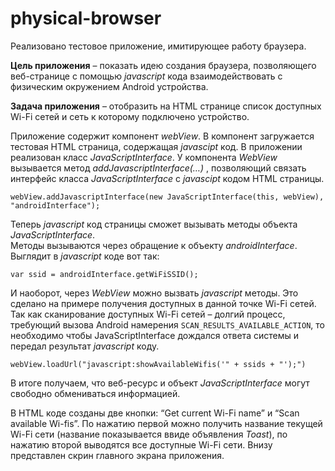 # physical-browser


Реализовано тестовое приложение, имитирующее работу браузера. 

**Цель приложения** – показать идею создания браузера, позволяющего веб-странице с помощью _javascript_ кода взаимодействовать c физическим окружением Android устройства.

**Задача приложения** – отобразить на HTML странице список доступных Wi-Fi сетей и сеть к которому подключено устройство. 

Приложение содержит компонент _webView_. В компонент загружается тестовая HTML страница, содержащая _javascipt_ код. 
В приложении реализован класс _JavaScriptInterface_. У компонента _WebView_ вызывается метод _addJavascriptInterface(…)_ ,
позволяющий связать интерфейс класса _JavaScriptInterface_ с _javascipt_ кодом HTML страницы.

`webView.addJavascriptInterface(new JavaScriptInterface(this, webView), "androidInterface");`
	
Теперь _javascript_ код страницы сможет вызывать методы объекта _JavaScriptInterface_.  
Методы вызываются через обращение к объекту _androidInterface_. Выглядит в _javascript_ коде вот так:

`var ssid = androidInterface.getWiFiSSID();`

И наоборот, через _WebView_ можно вызвать _javascript_ методы. 
Это сделано на примере получения доступных в данной точке Wi-Fi сетей. 
Так как сканирование доступных Wi-Fi сетей – долгий процесс, требующий вызова Android намерения `SCAN_RESULTS_AVAILABLE_ACTION`,
то необходимо чтобы JavaScriptInterface дождался ответа системы и передал результат _javascript_ коду. 

`webView.loadUrl("javascript:showAvailableWifis('" + ssids + "');")`

В итоге получаем, что веб-ресурс и объект _JavaScriptInterface_ могут свободно обмениваться информацией. 

В HTML коде созданы две кнопки: “Get current Wi-Fi name” и “Scan available Wi-fis”. 
По нажатию первой можно получить название текущей Wi-Fi сети (название показывается ввиде объявления _Toast_), 
по нажатию второй выводятся все доступные Wi-Fi сети. Внизу представлен скрин главного экрана приложения.

   

